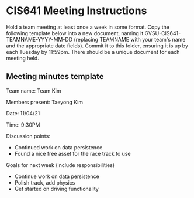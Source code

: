 # CIS641 Meeting Instructions

Hold a team meeting at least once a week in some format.  Copy the following template below into a new document, naming it GVSU-CIS641-TEAMNAME-YYYY-MM-DD (replacing TEAMNAME with your team's name and the appropriate date fields).  Commit it to this folder, ensuring it is up by each Tuesday by 11:59pm.  There should be a unique document for each meeting held.

## Meeting minutes template

Team name: Team Kim

Members present: Taeyong Kim

Date: 11/04/21

Time: 9:30PM

Discussion points: 

* Continued work on data persistence
* Found a nice free asset for the race track to use

Goals for next week (include responsibilities)

* Continue work on data persistence
* Polish track, add physics
* Get started on driving functionality